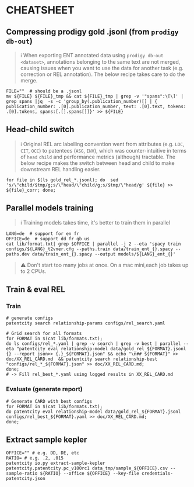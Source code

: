 # CHEATSHEET

## Compressing prodigy gold .jsonl (from `prodigy db-out`)

> ℹ️ When exporting ENT annotated data using `prodigy db-out <dataset>`, annotations belonging to the same text are not merged, causing issues when you want to use the data for another task (e.g. correction or REL annotation). The below recipe takes care to do the merge.

```shell
FILE=""  # should be a .jsonl
mv ${FILE} ${FILE}_tmp && cat ${FILE}_tmp | grep -v '"spans":\[\]' | grep spans |jq  -s -c 'group_by(.publication_number)[] | { publication_number: .[0].publication_number, text: .[0].text, tokens: .[0].tokens, spans:[.[].spans[]]}' >> ${FILE}
```

## Head-child switch

> ℹ️ Original REL arc labelling convention went from attributes (e.g. `LOC`, `CIT`, `OCC`) to  patentees (`ASG`, `INV`), which was counter-intuitive in terms of `head` `child` and performance metrics (although) tractable. The below recipe makes the switch between head and child to make downstream REL handling easier.

```shell
for file in $(ls gold_rel_*.jsonl); do  sed 's/\"child/$tmp/g;s/\"head/\"child/g;s/$tmp/\"head/g' ${file} >> ${file}_corr; done;
```

## Parallel models training

> ℹ️ Training models takes time, it's better to train them in parallel

```shell
LANG=de  # support for en fr
OFFICE=de  # support dd fr gb us
cat lib/format.txt| grep $OFFICE | parallel -j 2 --eta 'spacy train configs/${LANG}_t2vner.cfg --paths.train data/train_ent_{}.spacy --paths.dev data/train_ent_{}.spacy --output models/${LANG}_ent_{}'
```

> ⚠️ Don't start too many jobs at once. On a mac mini,each job takes up to 2 CPUs.

## Train & eval REL

### Train 

```shell
# generate configs
patentcity search relationship-params configs/rel_search.yaml

# Grid search for all formats
for FORMAT in $(cat lib/formats.txt); 
do ls configs/rel_*.yaml | grep -v search | grep -v best | parallel --eta "patentcity eval relationship-model data/gold_rel_${FORMAT}.jsonl {} --report json>> {.}_${FORMAT}.json" && echo "\n## ${FORMAT}" >> doc/XX_REL_CARD.md  && patentcity search relationship-best "configs/rel_*_${FORMAT}.json" >> doc/XX_REL_CARD.md; 
done; 
# -> Fill rel_best_*.yaml using logged results in XX_REL_CARD.md 
```

### Evaluate (generate report)
```shell
# Generate CARD with best configs
for FORMAT in $(cat lib/formats.txt); 
do patentcity eval relationship-model data/gold_rel_${FORMAT}.jsonl configs/rel_best_${FORMAT}.yaml >> doc/XX_REL_CARD.md; 
done;
```

## Extract sample kepler

```shell
OFFICE="" # e.g. DD, DE, etc
RATIO= # e.g. .2, .015
patentcity io.py extract-sample-kepler patentcity.patentcity.pc_v100rc1 data_tmp/sample_${OFFICE}.csv --sample-ratio ${RATIO} --office ${OFFICE} --key-file credentials-patentcity.json
```
